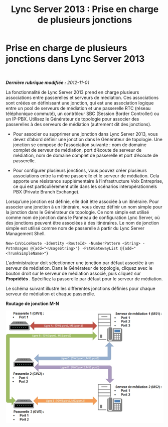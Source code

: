 ﻿---
title: 'Lync Server 2013 : Prise en charge de plusieurs jonctions'
TOCTitle: Prise en charge de plusieurs jonctions
ms:assetid: a1309c09-ad9a-4c54-9650-4e3f5b2a4a00
ms:mtpsurl: https://technet.microsoft.com/fr-fr/library/JJ205127(v=OCS.15)
ms:contentKeyID: 49298401
ms.date: 05/20/2016
mtps_version: v=OCS.15
ms.translationtype: HT
---

# Prise en charge de plusieurs jonctions dans Lync Server 2013

 

_**Dernière rubrique modifiée :** 2012-11-01_

La fonctionnalité de Lync Server 2013 prend en charge plusieurs associations entre passerelles et serveurs de médiation. Ces associations sont créées en définissant une jonction, qui est une association logique entre un pool de serveurs de médiation et une passerelle RTC (réseau téléphonique commuté), un contrôleur SBC (Session Border Controller) ou un IP-PBX. Utilisez le Générateur de topologie pour associer des passerelles à des serveurs de médiation (autrement dit des jonctions).

  - Pour associer ou supprimer une jonction dans Lync Server 2013, vous devez d’abord définir une jonction dans le Générateur de topologie. Une jonction se compose de l’association suivante : nom de domaine complet de serveur de médiation, port d’écoute de serveur de médiation, nom de domaine complet de passerelle et port d’écoute de passerelle.

  - Pour configurer plusieurs jonctions, vous pouvez créer plusieurs associations entre la même passerelle et le serveur de médiation. Cela apporte une résistance supplémentaire à l’infrastructure Voix Entreprise, ce qui est particulièrement utile dans les scénarios interopérationnels PBX (Private Branch Exchange).

Lorsqu’une jonction est définie, elle doit être associée à un itinéraire. Pour associer une jonction à un itinéraire, vous devez définir un nom simple pour la jonction dans le Générateur de topologie. Ce nom simple est utilisé comme nom de jonction dans le Panneau de configuration Lync Server, où des jonctions peuvent être associées à des itinéraires. Le nom de jonction simple est utilisé comme nom de passerelle à partir du Lync Server Management Shell.

    New-CsVoiceRoute -Identity <RouteId> -NumberPattern <String> -PstnUsages @{add="<UsageString>"} -PstnGatewayList @{add="<TrunkSimpleName>"}

L’administrateur doit sélectionner une jonction par défaut associée à un serveur de médiation. Dans le Générateur de topologie, cliquez avec le bouton droit sur le serveur de médiation associé, puis cliquez sur **Propriétés** . Spécifiez la passerelle par défaut pour le serveur de médiation.

Le schéma suivant illustre les différentes jonctions définies pour chaque serveur de médiation et chaque passerelle.

**Routage de jonction M-N**

![Affectations de plusieurs tronçons.](images/JJ205127.c61cd9a7-d8d9-4e02-83b9-ab62519a48c4(OCS.15).jpg "Affectations de plusieurs tronçons.")

